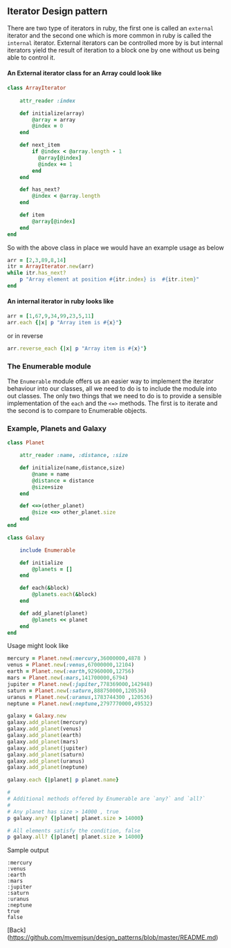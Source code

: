 ## Iterator Design pattern

There are two type of iterators in ruby, the first one is called an `external` iterator and the second one which is more common in ruby is called the `internal` iterator. External iterators can be controlled more by is but internal iterators yield the result of iteration to a block one by one without us being able to control it.

#### An External iterator class for an Array could look like

```ruby
class ArrayIterator
	
	attr_reader :index

	def initialize(array)
		@array = array
		@index = 0
	end

	def next_item
		if @index < @array.length - 1
		  @array[@index]
		  @index += 1
		end
	end

	def has_next?
		@index < @array.length  
	end

	def item
		@array[@index]
	end
end
```

So with the above class in place we would have an example usage as below

```ruby
arr = [2,3,89,8,14]
itr = ArrayIterator.new(arr)
while itr.has_next?
	p "Array element at position #{itr.index} is  #{itr.item}"
end
```

#### An internal iterator in ruby looks like

```ruby
arr = [1,67,9,34,99,23,5,11]
arr.each {|x| p "Array item is #{x}"}
```

or in reverse
```ruby
arr.reverse_each {|x| p "Array item is #{x}"}
```

### The Enumerable module

The `Enumerable` module offers us an easier way to implement the iterator behaviour into our classes, all we need to do is to include the module into out classes. The only two things that we need to do is to provide a sensible implementation of the `each` and the `<=>` methods. The first is to iterate and the second is to compare to Enumerable objects.

### Example, Planets and Galaxy

```ruby
class Planet

	attr_reader :name, :distance, :size

	def initialize(name,distance,size)
		@name = name
		@distance = distance
		@size=size
	end

	def <=>(other_planet)
		@size <=> other_planet.size
	end
end

class Galaxy

	include Enumerable

	def initialize
		@planets = []
	end

	def each(&block)
		@planets.each(&block)
	end

	def add_planet(planet)
		@planets << planet
	end
end
```

Usage might look like

```ruby
mercury = Planet.new(:mercury,36000000,4878 )
venus = Planet.new(:venus,67000000,12104)
earth = Planet.new(:earth,92960000,12756)
mars = Planet.new(:mars,141700000,6794)
jupiter = Planet.new(:jupiter,778369000,142948)
saturn = Planet.new(:saturn,888750000,120536)
uranus = Planet.new(:uranus,1783744300 ,120536)
neptune = Planet.new(:neptune,2797770000,49532)

galaxy = Galaxy.new
galaxy.add_planet(mercury)
galaxy.add_planet(venus)
galaxy.add_planet(earth)
galaxy.add_planet(mars)
galaxy.add_planet(jupiter)
galaxy.add_planet(saturn)
galaxy.add_planet(uranus)
galaxy.add_planet(neptune)

galaxy.each {|planet| p planet.name}

#
# Additional methods offered by Enumerable are `any?` and `all?`
#
# Any planet has size > 14000 , true
p galaxy.any? {|planet| planet.size > 14000}

# All elements satisfy the condition, false
p galaxy.all? {|planet| planet.size > 14000}

```

Sample output

```
:mercury
:venus
:earth
:mars
:jupiter
:saturn
:uranus
:neptune
true
false
```

[Back] (https://github.com/mvemjsun/design_patterns/blob/master/README.md)